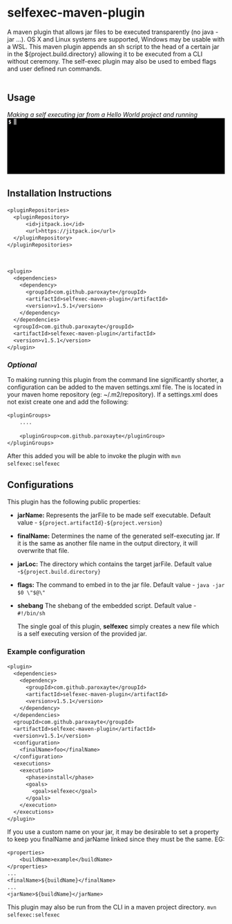 # selfexec-maven-plugin

A maven plugin that allows jar files to be executed transparently (no java -jar ...). OS X and Linux systems are supported, Windows may be usable with a WSL. This maven plugin appends an sh script to the head of a certain jar in the ${project.build.directory} allowing it to be executed from a CLI without ceremony. The self-exec plugin may also be used to embed flags and user defined run commands.  
</br>

## Usage
*Making a self executing jar from a Hello World project and running*
![](expose.gif?raw=true "simple")

## Installation Instructions

    <pluginRepositories>
      <pluginRepository>
          <id>jitpack.io</id>
          <url>https://jitpack.io</url>
      </pluginRepository>
    </pluginRepositories>
</br>

    <plugin>
      <dependencies>
        <dependency>
          <groupId>com.github.paroxayte</groupId>
          <artifactId>selfexec-maven-plugin</artifactId>
          <version>v1.5.1</version>
        </dependency>
      </dependencies>
      <groupId>com.github.paroxayte</groupId>
      <artifactId>selfexec-maven-plugin</artifactId>
      <version>v1.5.1</version>
    </plugin>

  ### *Optional*
  To making running this plugin from the command line significantly shorter, a configuration can be added to the maven settings.xml file. The is located in your maven home repository (eg: ~/.m2/repository). If a settings.xml does not exist create one and add the following:

    <pluginGroups>
        ....

        <pluginGroup>com.github.paroxayte</pluginGroup>
    </pluginGroups>

  After this added you will be able to invoke the plugin with `mvn selfexec:selfexec`

## Configurations

This plugin has the following public properties:

* **jarName:** Represents the jarFile to be made self executable. Default value - `${project.artifactId}-${project.version}`

* **finalName:** Determines the name of the generated self-executing jar. If it is the same as another file name in the output directory, it will overwrite that file.

* **jarLoc:** The directory which contains the target jarFile. Default value -`${project.build.directory}`

* **flags:** The command to embed in to the jar file. Default value - `java -jar $0 \"$@\"`

* **shebang** The shebang of the embedded script. Default value - `#!/bin/sh`
  
  The single goal of this plugin, **selfexec** simply creates a new file which is a self executing version of the provided jar.

### Example configuration


    <plugin>
      <dependencies>
        <dependency>
          <groupId>com.github.paroxayte</groupId>
          <artifactId>selfexec-maven-plugin</artifactId>
          <version>v1.5.1</version>
        </dependency>
      </dependencies>
      <groupId>com.github.paroxayte</groupId>
      <artifactId>selfexec-maven-plugin</artifactId>
      <version>v1.5.1</version>
      <configuration>
        <finalName>foo</finalName>
      </configuration>
      <executions>
        <execution>
          <phase>install</phase>
          <goals>
            <goal>selfexec</goal>
          </goals>
        </execution>
      </executions>
    </plugin>

If you use a custom name on your jar, it may be desirable to set a property to keep you finalName and jarName linked since they must be the same. EG:

    <properties>
        <buildName>example</buildName>
    </properties>
    ...
    <finalName>${buildName}</finalName>
    ...
    <jarName>${buildName}</jarName>

This plugin may also be run from the CLI in a maven project directory. `mvn selfexec:selfexec`

</br>

